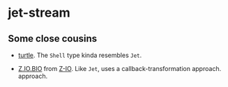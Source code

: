 # jet-stream

## Some close cousins

- [turtle](https://hackage.haskell.org/package/turtle). The `Shell` type kinda
  resembles `Jet`.

- [Z.IO.BIO](https://hackage.haskell.org/package/Z-IO-1.0.0.0/docs/Z-IO-BIO.html)
  from [Z-IO](https://hackage.haskell.org/package/Z-IO). Like `Jet`, uses a
  callback-transformation approach.  approach.
